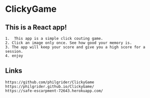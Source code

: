 # ClickyGame

## This is a React app!

    1.  This app is a simple click couting game.
    2. Click an image only once. See how good your memory is. 
    3. The app will keep your score and give you a high score for a session.
    4. enjoy

## Links

    https://github.com/philgrider/ClickyGame
    https://philgrider.github.io/ClickyGame/
    https://safe-escarpment-72643.herokuapp.com/